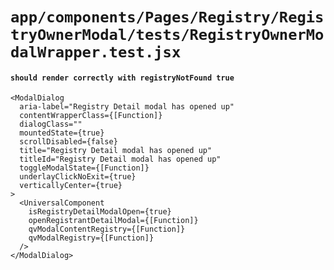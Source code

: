 # `app/components/Pages/Registry/RegistryOwnerModal/tests/RegistryOwnerModalWrapper.test.jsx`

#### `should render correctly with registryNotFound true`

```
<ModalDialog
  aria-label="Registry Detail modal has opened up"
  contentWrapperClass={[Function]}
  dialogClass=""
  mountedState={true}
  scrollDisabled={false}
  title="Registry Detail modal has opened up"
  titleId="Registry Detail modal has opened up"
  toggleModalState={[Function]}
  underlayClickNoExit={true}
  verticallyCenter={true}
>
  <UniversalComponent
    isRegistryDetailModalOpen={true}
    openRegistrantDetailModal={[Function]}
    qvModalContentRegistry={[Function]}
    qvModalRegistry={[Function]}
  />
</ModalDialog>
```

